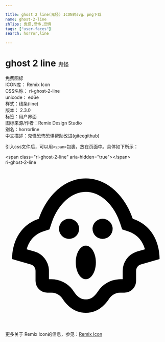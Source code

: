 ```yaml
---

title: ghost 2 line(鬼怪) ICON转svg、png下载
name: ghost-2-line
zhTips: 鬼怪,恐怖,恐惧
tags: ["user-faces"]
search: horror,line

---
```


# ghost 2 line  <small style="font-size: 60%;font-weight: 100">鬼怪</small>


<div class="detail-page">
<p>
<span><span class="badge-success badge">免费图标</span> </span>
<br/>
<span>
ICON库：
<span class="badge-secondary badge">Remix Icon</span> 
</span>
<br/>
<span>
CSS名称：
<span class="badge-secondary badge">ri-ghost-2-line</span> 
</span>
<br/>
<span>
unicode：
<span class="badge-secondary badge">ed6e</span> 
<copy-btn content='ed6e' btn-title=""></copy-btn>
<copy-btn :content='String.fromCodePoint(parseInt("ed6e", 16))' btn-title="复制U"></copy-btn>
</span><br/><span>样式：<span class="badge-light badge">线条(line)</span></span>
<br/>
<span>
版本：
<span class="badge-secondary badge">2.3.0</span> 
</span><br/><span>标签：<span class="badge-light badge"><router-link to="/tags/user-faces.html">用户界面</router-link></span></span>
<br/>
<span>图标来源/作者：<span class="badge-light badge">Remix Design Studio</span></span> 
<br/>
<span>别名：<span class="badge-light badge">horror</span><span class="badge-light badge">line</span></span><br/><span class="zh-detail">中文描述：<span class="badge-primary badge">鬼怪</span><span class="badge-primary badge">恐怖</span><span class="badge-primary badge">恐惧</span><span class="help-link"><span>帮助改进</span>(<a href="https://gitee.com/liuwave/icon-helper/edit/master/json/remix/user-faces/ghost-2-line.json" target="_blank" rel="noopener noreferrer">gitee</a><a href="https://github.com/liuwave/icon-helper/edit/master/json/remix/user-faces/ghost-2-line.json" target="_blank" rel="noopener noreferrer">github</a></span>)</span><br/>
</p>
</div>
<div class="alert alert-dark">
  <i class="ri-ghost-2-line ri-xs"></i>
  <i class="ri-ghost-2-line ri-sm"></i>
  <i class="ri-ghost-2-line ri-lg"></i>
  <i class="ri-ghost-2-line ri-2x"></i>
  <i class="ri-ghost-2-line ri-3x"></i>
  <i class="ri-ghost-2-line ri-5x"></i>
  <i class="ri-ghost-2-line ri-7x"></i>
</div>
<div>
  <p>引入css文件后，可以用<code>&lt;span&gt;</code>包裹，放在页面中。具体如下所示：    
  </p>
  <div class="alert alert-primary" style="font-size: 14px">
    &lt;span class="ri-ghost-2-line" aria-hidden="true"&gt;&lt;/span&gt;
    <copy-btn content='<span class="ri-ghost-2-line" aria-hidden="true"></span>'></copy-btn>
  </div>
  <div class="alert alert-secondary">
    <i class="ri-ghost-2-line"
    style="font-size: 24px"
    aria-hidden="true"></i> ri-ghost-2-line
    <copy-btn content="ri-ghost-2-line" btn-title="复制图标名称"></copy-btn>
  </div>
</div>
<div id="svg" class="svg-wrap">
<svg xmlns="http://www.w3.org/2000/svg" viewBox="0 0 24 24">
    <g>
        <path fill="none" d="M0 0h24v24H0z"/>
        <path fill-rule="nonzero" d="M12 2c3.5 0 6 3 7 6 3 1 4 3.73 4 6l-2.775.793a1 1 0 0 0-.725.961v1.496A1.75 1.75 0 0 1 17.75 19h-.596a2 2 0 0 0-1.668.896C14.558 21.3 13.396 22 12 22c-1.396 0-2.558-.701-3.486-2.104A2 2 0 0 0 6.846 19H6.25a1.75 1.75 0 0 1-1.75-1.75v-1.496a1 1 0 0 0-.725-.961L1 14c0-2.266 1-5 4-6 1-3 3.5-6 7-6zm0 2C9.89 4 7.935 5.788 6.989 8.371l-.092.261-.316.95-.949.315c-1.255.419-2.067 1.341-2.424 2.56l-.023.086 1.14.327a3 3 0 0 1 2.17 2.703l.005.181V17h.346a4 4 0 0 1 3.2 1.6l.136.192C10.758 19.663 11.316 20 12 20c.638 0 1.167-.293 1.703-1.04l.115-.168a4 4 0 0 1 3.1-1.785l.236-.007h.346v-1.246a3 3 0 0 1 2.003-2.83l.173-.054 1.139-.327-.023-.087c-.337-1.151-1.08-2.037-2.22-2.484l-.204-.075-.95-.316-.315-.949C16.195 5.91 14.18 4 12 4zm0 8c.828 0 1.5 1.12 1.5 2.5S12.828 17 12 17s-1.5-1.12-1.5-2.5.672-2.5 1.5-2.5zM9.5 8a1.5 1.5 0 1 1 0 3 1.5 1.5 0 0 1 0-3zm5 0a1.5 1.5 0 1 1 0 3 1.5 1.5 0 0 1 0-3z"/>
    </g>
</svg>

</div>
<detail full-name='ri-ghost-2-line'></detail>
    
<div><p>更多关于  Remix Icon的信息，参见：<a target="_blank" href="https://iconhelper.cn/remix.html">Remix Icon</a>
</p></div>
